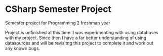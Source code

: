 # CSharp Semester Project
 Semester project for Programming 2 freshman year


Project is unfinished at this time.  I was experimenting with using databases with my project.  Since then I have a far better understanding of using datasources and will be revisitng this project to complete it and work out any known bugs.
